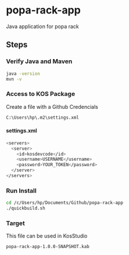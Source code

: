 # popa-rack-app
Java application for popa rack

## Steps

### Verify Java and Maven
```bash
java -version
mvn -v
```

### Access to KOS Package
Create a file with a Github Credencials
```bash
C:\Users\hp\.m2\settings.xml
```

#### settings.xml
```bash
<servers>
  <server>
    <id>kosdevcode</id>
    <username>USERNAME</username>
    <password>YOUR_TOKEN</password>
  </server>
</servers>

```

### Run Install
```bash
cd /c/Users/hp/Documents/Github/popa-rack-app
./quickbuild.sh
```

### Target 
This file can be used in KosStudio
```bash
popa-rack-app-1.0.0-SNAPSHOT.kab
```